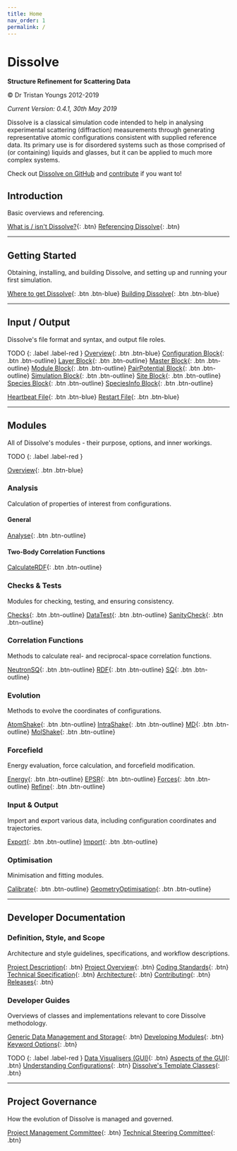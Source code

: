 ```yaml
---
title: Home
nav_order: 1
permalink: /
---
```

# Dissolve

**Structure Refinement for Scattering Data**

&copy; Dr Tristan Youngs 2012-2019

_Current Version: 0.4.1, 30th May 2019_

Dissolve is a classical simulation code intended to help in analysing experimental scattering (diffraction) measurements through generating representative atomic configurations consistent with supplied reference data. Its primary use is for disordered systems such as those comprised of (or containing) liquids and glasses, but it can be applied to much more complex systems.

Check out [Dissolve on GitHub](https://www.github.com/trisyoungs/dissolve) and [contribute](Developers/Contributing.md) if you want to!

## Introduction

Basic overviews and referencing.

[What is / isn't Dissolve?](Introduction/WhatIsDissolve.md){: .btn}
[Referencing Dissolve](Introduction/Referencing.md){: .btn}

* * *
## Getting Started

Obtaining, installing, and building Dissolve, and setting up and running your first simulation.

[Where to get Dissolve](GettingStarted/GettingDissolve.md){: .btn .btn-blue}
[Building Dissolve](GettingStarted/BuildingDissolve.md){: .btn .btn-blue}


* * *
## Input / Output

Dissolve's file format and syntax, and output file roles.

TODO
{: .label .label-red }
[Overview](Files/InputFile/Index.md){: .btn .btn-blue}
[Configuration Block](Files/InputFile/Configuration.md){: .btn .btn-outline}
[Layer Block](Files/InputFile/Layer.md){: .btn .btn-outline}
[Master Block](Files/InputFile/Master.md){: .btn .btn-outline}
[Module Block](Files/InputFile/Module.md){: .btn .btn-outline}
[PairPotential Block](Files/InputFile/PairPotential.md){: .btn .btn-outline}
[Simulation Block](Files/InputFile/Simulation.md){: .btn .btn-outline}
[Site Block](Files/InputFile/Site.md){: .btn .btn-outline}
[Species Block](Files/InputFile/Species.md){: .btn .btn-outline}
[SpeciesInfo Block](Files/InputFile/SpeciesInfo.md){: .btn .btn-outline}

[Heartbeat File](Files/Heartbeat.md){: .btn .btn-blue}
[Restart File](Files/Restart.md){: .btn .btn-blue}

* * *
## Modules

All of Dissolve's modules - their purpose, options, and inner workings.

TODO
{: .label .label-red }

[Overview](Modules/Index.md){: .btn .btn-blue}

### Analysis
Calculation of properties of interest from configurations.

#### General
[Analyse](Modules/Analyse.md){: .btn .btn-outline}

#### Two-Body Correlation Functions
[CalculateRDF](Modules/CalculateRDF.md){: .btn .btn-outline}

### Checks & Tests
Modules for checking, testing, and ensuring consistency.

[Checks](Modules/Checks.md){: .btn .btn-outline}
[DataTest](Modules/DataTest.md){: .btn .btn-outline}
[SanityCheck](Modules/SanityCheck.md){: .btn .btn-outline}

### Correlation Functions
Methods to calculate real- and reciprocal-space correlation functions.

[NeutronSQ](Modules/NeutronSQ.md){: .btn .btn-outline}
[RDF](Modules/RDF.md){: .btn .btn-outline}
[SQ](Modules/SQ.md){: .btn .btn-outline}

### Evolution
Methods to evolve the coordinates of configurations.

[AtomShake](Modules/AtomShake.md){: .btn .btn-outline}
[IntraShake](Modules/IntraShake.md){: .btn .btn-outline}
[MD](Modules/MD.md){: .btn .btn-outline}
[MolShake](Modules/MolShake.md){: .btn .btn-outline}

### Forcefield
Energy evaluation, force calculation, and forcefield modification.

[Energy](Modules/Energy.md){: .btn .btn-outline}
[EPSR](Modules/EPSR.md){: .btn .btn-outline}
[Forces](Modules/Forces.md){: .btn .btn-outline}
[Refine](Modules/Refine.md){: .btn .btn-outline}

### Input & Output
Import and export various data, including configuration coordinates and trajectories.

[Export](Modules/Export.md){: .btn .btn-outline}
[Import](Modules/Import.md){: .btn .btn-outline}

### Optimisation
Minimisation and fitting modules.

[Calibrate](Modules/Calibrate.md){: .btn .btn-outline}
[GeometryOptimisation](Modules/GeometryOptimisation.md){: .btn .btn-outline}

* * *
## Developer Documentation

### Definition, Style, and Scope
Architecture and style guidelines, specifications, and workflow descriptions.

[Project Description](Developers/Description.md){: .btn}
[Project Overview](Developers/ProjectOverview.md){: .btn}
[Coding Standards](Developers/CodingStandards.md){: .btn}
[Technical Specification](Developers/TechnicalSpec.md){: .btn}
[Architecture](Developers/Architecture.md){: .btn}
[Contributing](Developers/Contributing.md){: .btn}
[Releases](Developers/Releases.md){: .btn}


### Developer Guides

Overviews of classes and implementations relevant to core Dissolve methodology.

[Generic Data Management and Storage](Developers/Overviews/DataManagement.md){: .btn}
[Developing Modules](Developers/Overviews/Modules.md){: .btn}
[Keyword Options](Developers/Overviews/KeywordOptions.md){: .btn}

TODO
{: .label .label-red }
[Data Visualisers (GUI)](Developers/Overviews/DataViewers.md){: .btn}
[Aspects of the GUI](Developers/Overviews/GUI.md){: .btn}
[Understanding Configurations](Developers/Overviews/Configurations.md){: .btn}
[Dissolve's Template Classes](Developers/Overviews/Templates.md){: .btn}

* * *
## Project Governance

How the evolution of Dissolve is managed and governed.

[Project Management Committee](Governance/ProjectManagementCommittee.md){: .btn}
[Technical Steering Committee](Governance/TechnicalSteeringCommittee.md){: .btn}

